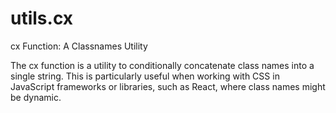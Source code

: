 # utils.cx

cx Function: A Classnames Utility

The cx function is a utility to conditionally concatenate class names into a single string. This is particularly useful when working with CSS in JavaScript frameworks or libraries, such as React, where class names might be dynamic.
